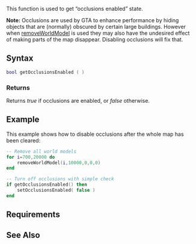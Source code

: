 This function is used to get “occlusions enabled” state.

**Note:** Occlusions are used by GTA to enhance performance by hiding objects that are (normally) obscured by certain large buildings. However when [removeWorldModel](/docs/removeWorldModel.md "wikilink") is used they may also have the undesired effect of making parts of the map disappear. Disabling occlusions will fix that.

Syntax
------

``` lua
bool getOcclusionsEnabled ( )
```

### Returns

Returns *true* if occlusions are enabled, or *false* otherwise.

Example
-------

This example shows how to disable occlusions after the whole map has been cleared:

``` lua
-- Remove all world models
for i=700,20000 do
    removeWorldModel(i,10000,0,0,0)
end

-- Turn off occlusions with simple check
if getOcclusionsEnabled() then
    setOcclusionsEnabled( false )
end
```

Requirements
------------

See Also
--------
